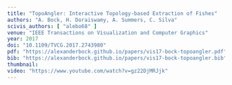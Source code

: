 ```yaml
---
title: "TopoAngler: Interactive Topology-based Extraction of Fishes"
authors: "A. Bock, H. Doraiswamy, A. Summers, C. Silva"
scivis_authors: [ "alebo68" ]
venue: "IEEE Transactions on Visualization and Computer Graphics"
year: 2017
doi: "10.1109/TVCG.2017.2743980"
pdf: "https://alexanderbock.github.io/papers/vis17-bock-topoangler.pdf"
bib: "https://alexanderbock.github.io/papers/vis17-bock-topoangler.bib"
thumbnail: 
video: "https://www.youtube.com/watch?v=gz22DjMRJjk"
---
```


